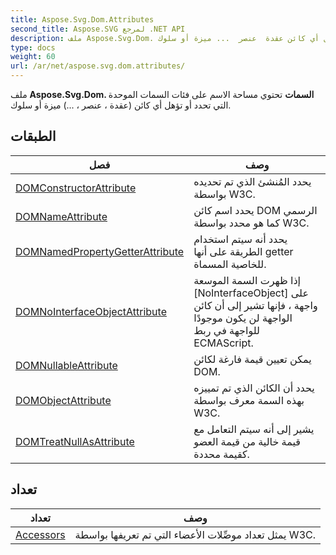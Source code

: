 ```yaml
---
title: Aspose.Svg.Dom.Attributes
second_title: Aspose.SVG لمرجع .NET API
description: ملف Aspose.Svg.Dom. السمات تحتوي مساحة الاسم على فئات السمات الموحدة التي تحدد أو تؤهل أي كائن عقدة  عنصر  ... ميزة أو سلوك.
type: docs
weight: 60
url: /ar/net/aspose.svg.dom.attributes/
---
```

ملف **Aspose.Svg.Dom. السمات** تحتوي مساحة الاسم على فئات السمات الموحدة التي تحدد أو تؤهل أي كائن (عقدة ، عنصر ، ...) ميزة أو سلوك.

## الطبقات

| فصل | وصف |
| --- | --- |
| [DOMConstructorAttribute](./domconstructorattribute/) | يحدد المُنشئ الذي تم تحديده بواسطة W3C. |
| [DOMNameAttribute](./domnameattribute/) | يحدد اسم كائن DOM الرسمي كما هو محدد بواسطة W3C. |
| [DOMNamedPropertyGetterAttribute](./domnamedpropertygetterattribute/) | يحدد أنه سيتم استخدام الطريقة على أنها getter للخاصية المسماة. |
| [DOMNoInterfaceObjectAttribute](./domnointerfaceobjectattribute/) | إذا ظهرت السمة الموسعة [NoInterfaceObject] على واجهة ، فإنها تشير إلى أن كائن الواجهة لن يكون موجودًا للواجهة في ربط ECMAScript. |
| [DOMNullableAttribute](./domnullableattribute/) | يمكن تعيين قيمة فارغة لكائن DOM. |
| [DOMObjectAttribute](./domobjectattribute/) | يحدد أن الكائن الذي تم تمييزه بهذه السمة معرف بواسطة W3C. |
| [DOMTreatNullAsAttribute](./domtreatnullasattribute/) | يشير إلى أنه سيتم التعامل مع قيمة خالية من قيمة العضو كقيمة محددة. |
## تعداد

| تعداد | وصف |
| --- | --- |
| [Accessors](./accessors/) | يمثل تعداد موصِّلات الأعضاء التي تم تعريفها بواسطة W3C. |


